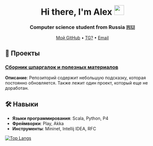 <h1 align="center">Hi there, I'm Alex 
<img src="https://github.com/blackcater/blackcater/raw/main/images/Hi.gif" height="32"/></h1>
<h3 align="center">Computer science student from Russia 🇷🇺</h3>

<p align="center">
  <a href="https://github.com/AlexOv333">Мой GitHub</a> •
  <a href="">TG?</a> •
  <a href="mailto:ovchinnikovalex2002@yandex.ru">Email</a>
</p>

## 🚀 Проекты

### [Сборник шпаргалок и полезных материалов](https://github.com/AlexOv333/All_in_one)
**Описание**: Репозиторий содержит небольшую подсказку, которая постоянно обновляется. Также лежит один проект, который еще не доработан.

## 🛠️ Навыки

- **Языки программирования**: Scala, Python, P4
- **Фреймворки**: Play, Akka
- **Инструменты**: Mininet, Intellij IDEA, RFC

[![Top Langs](https://github-readme-stats.vercel.app/api/top-langs/?username=anuraghazra&layout=compact)](https://github.com/AlexOv333)
